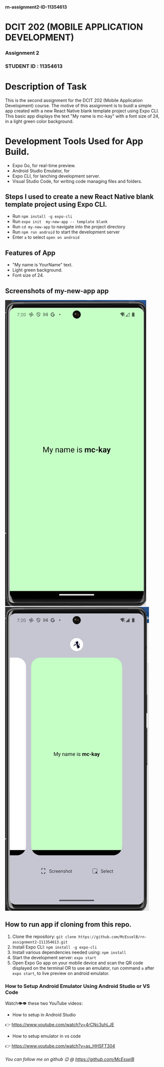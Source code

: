 #### rn-assignment2-ID-11354613

# DCIT 202 (MOBILE APPLICATION DEVELOPMENT)

### Assignment 2

### STUDENT ID : 11354613

# Description of Task

This is the second assignment for the DCIT 202 (Mobile Application Development) course. The motive of this assignment is to buidl a simple app created with a new React Native blank template project using Expo CLI. This basic app displays the text "My name is mc-kay" with a font size of 24, in a light green color background.

# Development Tools Used for App Build.

- Expo Go, for real-time preview.
- Android Studio Emulator, for
- Expo CLI, for lanching development server.
- Visual Studio Code, for writing code managing files and folders.

## Steps I used to create a new React Native blank template project using Expo CLI.

- Run `npm install -g expo-cli`
- Run `expo init  my-new-app -- template blank`
- Run `cd my-new-app` to navigate into the project directory
- Run `npm run android` to start the development server
- Enter `a` to select `open on android`

## Features of App

- "My name is YourName" text.
- Light green background.
- Font size of 24.

## Screenshots of my-new-app app

![Screenshot](my-new-app/assets/Screenshot1.png)
![Screenshot](my-new-app/assets/Screenshot2.png)

## How to run app if cloning from this repo.

1. Clone the repository: `git clone https://github.com/McEsselB/rn-assignment2-I11354613.git`
2. Install Expo CLI: `npm install -g expo-cli`
3. Install various dependencies needed using: `npm install`
4. Start the development
   server: `expo start`
5. Open Expo Go app on your mobile device and scan the QR code displayed on the terminal OR to use an emulator, run command `a` after `expo start`, to live preview on android emulator.

### How to Setup Android Emulator Using Android Studio or VS Code

Watch👁️👁️ these two YouTube videos:

- How to setup in Android Studio

👉 https://www.youtube.com/watch?v=4rCNc3uhLJE

- How to setup emulator in vs code

👉 https://www.youtube.com/watch?v=as_HHSFT304

###### You can follow me on github 😉 @ https://github.com/McEsselB
